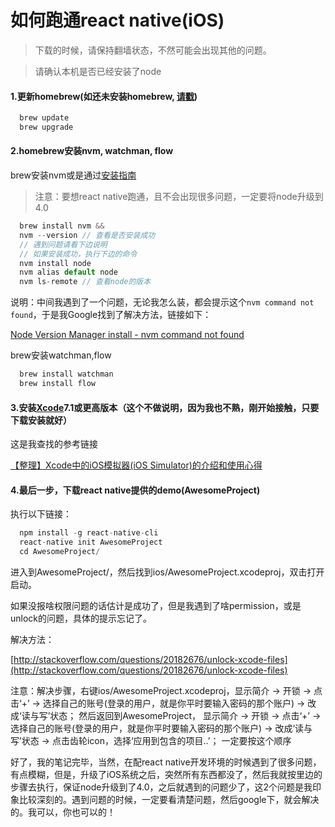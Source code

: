 如何跑通react native(iOS)
====================

> 下载的时候，请保持翻墙状态，不然可能会出现其他的问题。

> 请确认本机是否已经安装了node

#### 1.更新homebrew(如还未安装homebrew, [请戳](http://brew.sh/))

```js
  brew update
  brew upgrade
```

#### 2.homebrew安装nvm, watchman, flow

brew安装nvm或是通过[安装指南](https://github.com/creationix/nvm#installation)

> 注意：要想react native跑通，且不会出现很多问题，一定要将node升级到4.0

```js
  brew install nvm && 
  nvm --version // 查看是否安装成功
  // 遇到问题请看下边说明
  // 如果安装成功，执行下边的命令
  nvm install node
  nvm alias default node
  nvm ls-remote // 查看node的版本
```

说明：中间我遇到了一个问题，无论我怎么装，都会提示这个`nvm command not found`，于是我Google找到了解决方法，链接如下：

[Node Version Manager install - nvm command not found](http://stackoverflow.com/questions/16904658/node-version-manager-install-nvm-command-not-found/17707224#17707224)

brew安装watchman,flow

```js
  brew install watchman
  brew install flow
```

#### 3.安装[Xcode]()7.1或更高版本（这个不做说明，因为我也不熟，刚开始接触，只要下载安装就好）

这是我查找的参考链接

[【整理】Xcode中的iOS模拟器(iOS Simulator)的介绍和使用心得](http://www.crifan.com/intro_ios_simulator_in_xcode_and_usage_summary/)

#### 4.最后一步，下载react native提供的demo(AwesomeProject)

执行以下链接：

```js
  npm install -g react-native-cli
  react-native init AwesomeProject
  cd AwesomeProject/
```

进入到AwesomeProject/，然后找到ios/AwesomeProject.xcodeproj，双击打开启动。

如果没报啥权限问题的话估计是成功了，但是我遇到了啥permission，或是unlock的问题，具体的提示忘记了。

解决方法：

[http://stackoverflow.com/questions/20182676/unlock-xcode-files](http://stackoverflow.com/questions/20182676/unlock-xcode-files)

注意：解决步骤，右键ios/AwesomeProject.xcodeproj，显示简介 -> 开锁 -> 点击‘+’ -> 选择自己的账号(登录的用户，就是你平时要输入密码的那个账户) -> 改成‘读与写’状态；
然后返回到AwesomeProject， 显示简介 -> 开锁 -> 点击‘+’ -> 选择自己的账号(登录的用户，就是你平时要输入密码的那个账户) -> 改成‘读与写’状态 -> 点击齿轮icon，选择‘应用到包含的项目..’；
一定要按这个顺序

好了，我的笔记完毕，当然，在配react native开发环境的时候遇到了很多问题，有点模糊，但是，升级了iOS系统之后，突然所有东西都没了，然后我就按里边的步骤去执行，保证node升级到了4.0，之后就遇到的问题少了，这2个问题是我印象比较深刻的。遇到问题的时候，一定要看清楚问题，然后google下，就会解决的。我可以，你也可以的！






